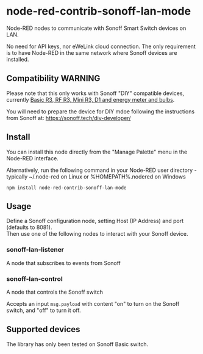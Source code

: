 # node-red-contrib-sonoff-lan-mode

Node-RED nodes to communicate with Sonoff Smart Switch devices on LAN.

No need for API keys, nor eWeLink cloud connection. The only requirement is to have Node-RED in the same network where Sonoff devices are installed.

## Compatibility WARNING

Please note that this only works with Sonoff "DIY" compatible devices, currently [Basic R3, RF R3, Mini R3, D1 and energy meter and bulbs](https://sonoff.tech/diy-developer/).

You will need to prepare the device for DIY mdoe following the instructions from Sonoff at: https://sonoff.tech/diy-developer/

## Install

You can install this node directly from the "Manage Palette" menu in the Node-RED interface.

Alternatively, run the following command in your Node-RED user directory - typically ~/.node-red on Linux or %HOMEPATH%\.nodered on Windows

    npm install node-red-contrib-sonoff-lan-mode

## Usage

Define a Sonoff configuration node, setting Host (IP Address) and port (defaults to 8081).<br>
Then use one of the following nodes to interact with your Sonoff device.

### sonoff-lan-listener

A node that subscribes to events from Sonoff

### sonoff-lan-control

A node that controls the Sonoff switch

Accepts an input `msg.payload` with content "on" to turn on the Sonoff switch, and "off" to turn it off.

## Supported devices

The library has only been tested on Sonoff Basic switch. 
